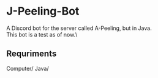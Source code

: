 # J-Peeling-Bot
A Discord bot for the server called A-Peeling, but in Java.\
This bot is a test as of now.\
## Requriments
Computer/
Java/
